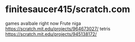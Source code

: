 # finitesaucer415/scratch.com
games avalbale right now 
 Frute niga https://scratch.mit.edu/projects/964673027/
 tetris https://scratch.mit.edu/projects/945138172/
